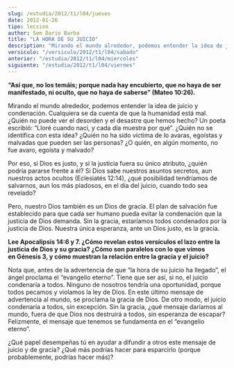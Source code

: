 ```yaml
---
slug: /estudia/2012/t1/l04/jueves
date: 2012-01-26
tipo: leccion
author: Sem Dario Barba
title: "LA HORA DE SU JUICIO"
description: "Mirando el mundo alrededor, podemos entender la idea de juicio y condenación.  Cualquiera se da cuenta de que la humanidad está mal. ¿Quién no puede ver el  desorden y el desastre que hemos hecho? Un poeta escribió: “Lloré cuando nací,  y cada día muestra por qué”. ¿Quién no s..."
versiculo: "/versiculo/2012/t1/l04/sabado"
anterior: "/estudia/2012/t1/l04/miercoles"
siguiente: "/estudia/2012/t1/l04/viernes"
---
```


**“Así que, no los temáis; porque nada hay encubierto, que no haya de ser manifestado, ni oculto, que no haya de saberse” (Mateo 10:26).**

Mirando el mundo alrededor, podemos entender la idea de juicio y condenación. Cualquiera se da cuenta de que la humanidad está mal. ¿Quién no puede ver el desorden y el desastre que hemos hecho? Un poeta escribió: “Lloré cuando nací, y cada día muestra por qué”. ¿Quién no se identifica con esta idea? ¿Quién no ha sido víctima de lo avaras, egoístas y malvadas que pueden ser las personas? ¿O quién, en algún momento, no fue avaro, egoísta y malvado?

Por eso, si Dios es justo, y si la justicia fuera su único atributo, ¿quién podría pararse frente a él? Si Dios sabe nuestros asuntos secretos, aun nuestros actos ocultos (Eclesiatés 12:14), ¿qué posibilidad tendríamos de salvarnos, aun los más piadosos, en el día del juicio, cuando todo sea revelado?

Pero, nuestro Dios también es un Dios de gracia. El plan de salvación fue establecido para que cada ser humano pueda evitar la condenación que la justicia de Dios demanda. Sin la gracia, estaríamos todos condenados por la justicia de Dios. Nuestra única esperanza, ante un Dios justo, es la gracia.

**Lee Apocalipsis 14:6 y 7. ¿Cómo revelan estos versículos el lazo entre la justicia de Dios y su gracia? ¿Cómo son paralelos con lo que vimos en Génesis 3, y cómo muestran la relación entre la gracia y el juicio?**

Nota que, antes de la advertencia de que “la hora de su juicio ha llegado”, el ángel proclama el “evangelio eterno”. Tiene que ser así, si no, el juicio condenaría a todos. Ninguno de nosotros tendría una oportunidad, porque todos pecamos y violamos la ley de Dios. En este último mensaje de advertencia al mundo, se proclama la gracia de Dios. De otro modo, el juicio condenaría a todos, sin excepción. Sin la gracia, ¿qué mensaje daríamos al mundo, fuera de que Dios nos destruirá a todos, sin esperanza de escapar? Felizmente, el mensaje que tenemos se fundamenta en el “evangelio eterno”.

¿Qué papel desempeñas tú en ayudar a difundir a otros este mensaje de juicio y de gracia? ¿Qué más podrías hacer para esparcirlo (porque probablemente, podrías hacer más)?
